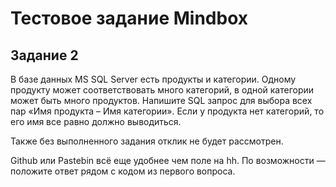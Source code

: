 # Тестовое задание Mindbox

## Задание 2

В базе данных MS SQL Server есть продукты и категории. Одному продукту может соответствовать много категорий, в одной категории может быть много продуктов. Напишите SQL запрос для выбора всех пар «Имя продукта – Имя категории». Если у продукта нет категорий, то его имя все равно должно выводиться.

Также без выполненного задания отклик не будет рассмотрен.

Github или Pastebin всё еще удобнее чем поле на hh. По возможности — положите ответ рядом с кодом из первого вопроса.